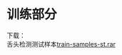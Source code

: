 # 训练部分
下载：<br/>
舌头检测测试样本[train-samples-st.rar](www.zifuture.com/fs/12.github/mtcnn/train-samples-st.rar)